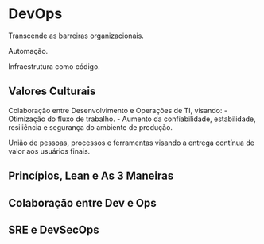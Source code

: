 # DevOps

Transcende as barreiras organizacionais.

Automação.

Infraestrutura como código.

## Valores Culturais

Colaboração entre Desenvolvimento e Operações de TI, visando:
    - Otimização do fluxo de trabalho.
    - Aumento da confiabilidade, estabilidade, resiliência e segurança do ambiente de produção.

União de pessoas, processos e ferramentas visando a entrega contínua de valor aos usuários finais.

## Princípios, Lean e As 3 Maneiras

## Colaboração entre Dev e Ops

## SRE e DevSecOps
